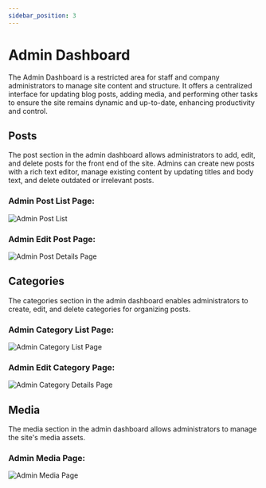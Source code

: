 ```yaml
---
sidebar_position: 3
---
```

# Admin Dashboard

The Admin Dashboard is a restricted area for staff and company administrators to manage site content and structure. It offers a centralized interface for updating blog posts, adding media, and performing other tasks to ensure the site remains dynamic and up-to-date, enhancing productivity and control.

## Posts
The post section in the admin dashboard allows administrators to add, edit, and delete posts for the front end of the site. Admins can create new posts with a rich text editor, manage existing content by updating titles and body text, and delete outdated or irrelevant posts. 

### Admin Post List Page:
![Admin Post List](/img/list-post-page.jpeg)

### Admin Edit Post Page:
![Admin Post Details Page](/img/add-post-details-page.jpeg)

## Categories
The categories section in the admin dashboard enables administrators to create, edit, and delete categories for organizing posts.

### Admin Category List Page:
![Admin Category List Page](/img/admin-cat-list-page.jpeg)

### Admin Edit Category Page:
![Admin Category Details Page](/img/admin-cat-details-page.jpeg)

## Media
The media section in the admin dashboard allows administrators to manage the site's media assets.

### Admin Media Page:
![Admin Media Page](/img/admin-media-page.jpeg)

